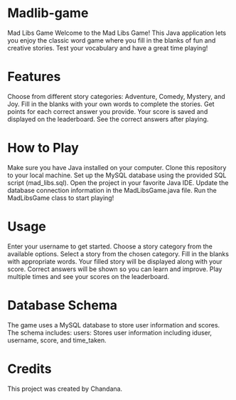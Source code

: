 # Madlib-game
Mad Libs Game
Welcome to the Mad Libs Game! This Java application lets you enjoy the classic word game where you fill in the blanks of fun and creative stories.
Test your vocabulary and have a great time playing!

# Features

Choose from different story categories: Adventure, Comedy, Mystery, and Joy.
Fill in the blanks with your own words to complete the stories.
Get points for each correct answer you provide.
Your score is saved and displayed on the leaderboard.
See the correct answers after playing.

# How to Play

Make sure you have Java installed on your computer.
Clone this repository to your local machine.
Set up the MySQL database using the provided SQL script (mad_libs.sql).
Open the project in your favorite Java IDE.
Update the database connection information in the MadLibsGame.java file.
Run the MadLibsGame class to start playing!

# Usage

Enter your username to get started.
Choose a story category from the available options.
Select a story from the chosen category.
Fill in the blanks with appropriate words.
Your filled story will be displayed along with your score.
Correct answers will be shown so you can learn and improve.
Play multiple times and see your scores on the leaderboard.

# Database Schema

The game uses a MySQL database to store user information and scores. The schema includes:
users: Stores user information including iduser, username, score, and time_taken.

# Credits

This project was created by Chandana. 
